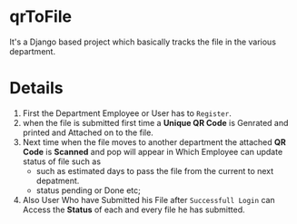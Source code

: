# qrToFile
It's  a Django based project which basically tracks the file in the various department.
# Details
1. First the Department Employee or User has to `Register`.
2. when the file is submitted first time a **Unique QR Code** is Genrated and printed and Attached on to the file.
3. Next time when the file moves to another department the attached **QR Code** is **Scanned** and pop will appear in Which Employee can update status of file such as
    * such as estimated days to pass the file from the current to next depatment.
    * status pending or Done etc;
4. Also User Who have Submitted his File after `Successfull Login` can Access the **Status** of each and every file he has submitted.
